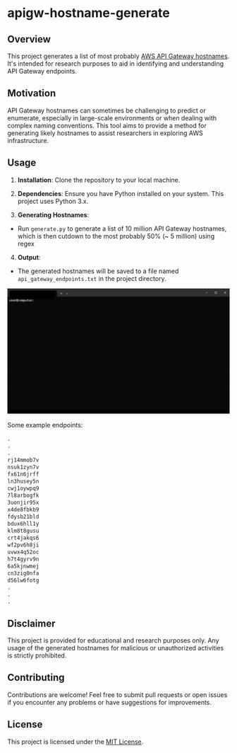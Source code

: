 # apigw-hostname-generate

## Overview

This project generates a list of most probably [AWS API Gateway hostnames](https://docs.aws.amazon.com/apigateway/latest/developerguide/api-gateway-basic-concept.html#:~:text=supports%20programmatic%20access%29.-,API%20endpoint,-A%20hostname%20for). It's intended for research purposes to aid in identifying and understanding API Gateway endpoints.

## Motivation

API Gateway hostnames can sometimes be challenging to predict or enumerate, especially in large-scale environments or when dealing with complex naming conventions. This tool aims to provide a method for generating likely hostnames to assist researchers in exploring AWS infrastructure.

## Usage

1. **Installation**: Clone the repository to your local machine.

2. **Dependencies**: Ensure you have Python installed on your system. This project uses Python 3.x.

3. **Generating Hostnames**:
- Run `generate.py` to generate a list of 10 million API Gateway hostnames, which is then cutdown to the most probably 50% (~ 5 million) using regex

4. **Output**:
- The generated hostnames will be saved to a file named `api_gateway_endpoints.txt` in the project directory.

![generate_api.gif](generate_api.gif)

Some example endpoints:
```
.
.
.
rj14mmob7v
nsuk1zyn7v
fx61n6jrff
ln3husey5n
cwj1oywpq9
7l8arbogfk
3uonjir95x
x4de8fbkb9
fdysb21bld
bdux6hll1y
klm8t8gusu
crt4jakqs6
wf2pv6h8ji
uvwx4q52oc
h7t4gyrv9n
6a5kjnwmej
cn3zig0nfa
d56lw6fotg
.
.
.
```

## Disclaimer

This project is provided for educational and research purposes only. Any usage of the generated hostnames for malicious or unauthorized activities is strictly prohibited. 

## Contributing

Contributions are welcome! Feel free to submit pull requests or open issues if you encounter any problems or have suggestions for improvements.

## License

This project is licensed under the [MIT License](LICENSE).

